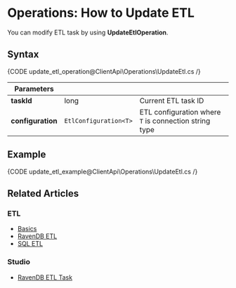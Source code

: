 # Operations: How to Update ETL

You can modify ETL task by using **UpdateEtlOperation**.

## Syntax

{CODE update_etl_operation@ClientApi\Operations\UpdateEtl.cs /}

| Parameters | | |
| ------------- | ----- | ---- |
| **taskId** | long | Current ETL task ID | 
| **configuration** | `EtlConfiguration<T>` | ETL configuration where `T` is connection string type |

## Example

{CODE update_etl_example@ClientApi\Operations\UpdateEtl.cs /}

## Related Articles

### ETL

- [Basics](../../../../server/ongoing-tasks/etl/basics)
- [RavenDB ETL](../../../../server/ongoing-tasks/etl/raven)
- [SQL ETL](../../../../server/ongoing-tasks/etl/sql)

### Studio

- [RavenDB ETL Task](../../../../studio/database/tasks/ongoing-tasks/ravendb-etl-task)
